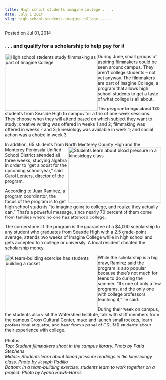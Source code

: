 ```yaml
---
title: High school students imagine college . . .
date: July 1 2014
slug: high-school-students-imagine-college------
---
```





<span class="date">Posted on Jul 01, 2014    </span>
<h3>. . . and qualify for a scholarship to help pay for it</h3>
<p><img alt="High school students study filmmaking as part of Imagine College" src="http://news.csumb.edu/sites/default/files/65/attachments/news/images/ic_filmmaking_for_web.jpg" style="float:left; width:300px; height:184px">During June, small
groups of aspiring filmmakers could be seen around campus. They
aren&#x2019;t college students &#x2013; not yet anyway. The filmmakers are part
of Imagine College, a program that allows high school students to
get a taste of what college is all about.</img></p>
<p>The program brings about 180 students from Seaside High to
campus for a trio of one-week sessions. They choose when they will
attend based on which subject they want to study: creative writing
was offered in weeks 1 and 2; filmmaking was offered in weeks 2 and
3; kinesiology was available in week 1; and social action was a
choice in week 3.</p>
<p>In addition, 65 students from North Monterey County High and the
Monterey Peninsula Unified&#xA0;<img alt="Students learn about blood pressure in a kinesiology class" src="http://news.csumb.edu/sites/default/files/65/attachments/news/images/kinesiology_for_web.jpg" style="float:right; width:300px; height:179px">School District
attended all three weeks, studying algebra in order to &#x201C;get a boost
for the upcoming school year,&#x201D; said Carol Lenters, director of the
program.</img></p>
<p>According to Juan Ramirez, a program coordinator, the focus of
the program is to get high school students &#x201C;to imagine going to
college, and realize they actually can.&#x201D; That&#x2019;s a powerful message,
since nearly 70 percent of them come from families where no one has
attended college.</p>
<p>The cornerstone of the program is the guarantee of a $4,000
scholarship to any student who graduates from Seaside High with a
2.5 grade-point average, attends two weeks of Imagine College while
in high school and gets accepted to a college or university. A
local resident donated the scholarship money.</p>
<p><img alt="A team-building exercise has students building a rocket" src="http://news.csumb.edu/sites/default/files/65/attachments/news/images/girls_and_rockets_for_web.jpg" style="float:left; width:300px; height:182px">While the
scholarship is a big draw, Ramirez said the program is also popular
because there&#x2019;s not much for teens to do during the summer. &#x201C;It&#x2019;s
one of only a few programs, and the only one with college
professors teaching it,&#x201D; he said.</img></p>
<p class="small">During their week on campus, the students also
visit the Watershed Institute, talk with staff members from the
campus Cross Cultural Center, make and launch small rockets, learn
professional etiquette, and hear from a panel of CSUMB students
about their experience with college.<br>
<br>
Photos<br>
<em>Top: Student filmmakers shoot in the campus library. Photo by
Patia Stephens<br>
Middle: Students learn about blood pressure readings in the
kinesiology class. Photo by Joseph Padilla<br>
Bottom: In a team-building exercise, students learn to work
together on a project. Photo by Ayana Hawk-Harris</br></br></em></br></br></br></p>





